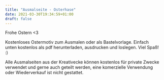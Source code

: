 ```yaml
---
title: "Ausmalseite - Osterhase"
date: 2021-03-30T19:34:59+01:00
draft: false
---
```


Frohe Ostern <3

Kostenloses Ostermotiv zum Ausmalen oder als Bastelvorlage. Einfach unten kostenlos als pdf herunterladen, ausdrucken und loslegen. Viel Spaß! :)

Alle Ausmalseiten aus der Kreativecke können kostenlos für private Zwecke verwendet und gerne auch geteilt werden, eine komerzielle Verwendung oder Wiederverkauf ist nicht gestattet. 
